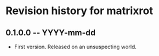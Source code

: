 # Revision history for matrixrot

## 0.1.0.0 -- YYYY-mm-dd

* First version. Released on an unsuspecting world.

